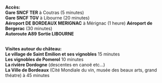 
**Accès:**  
**Gare SNCF TER** à Coutras (5 minutes)  
**Gare SNCF TGV** à Libourne (20 minutes)  
**Aéroport DE BORDEAUX MERIGNAC** à Mérignac (1 heure) 
**Aéroport de Bergerac** (30 minutes)  
**Autoroute A89 Sortie LIBOURNE**

  \
**Visites autour du château:**  
**Le village de Saint Emilion et ses vignobles** 15 minutes  
**Les vignobles de Pomerol** 10 minutes  
**La rivière Dordogne** (descentes en canoë etc...)  
**La Ville de Bordeaux** (Cité Mondiale du vin, musée des beaux arts, grand théatre) à 45 minutes

